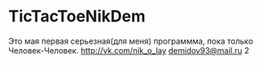 TicTacToeNikDem
===============
Это мая первая серьезная(для меня) программма, пока только Человек-Человек. 
http://vk.com/nik_o_lay
demidov93@mail.ru
2